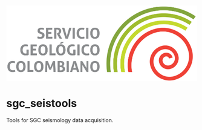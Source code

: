 ![SGC](images/sgc_logo.png)<!-- .element width="700"-->

# sgc_seistools
Tools for SGC seismology data acquisition.

